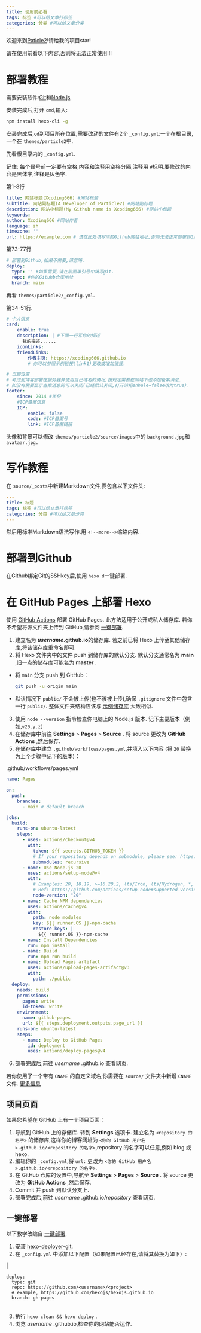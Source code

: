 ```yaml
---
title: 使用前必看
tags: 标签 #可以给文章打标签
categories: 分类 #可以给文章分类
---
```

欢迎来到[Paticle2](https://github.com/xcoding666/particle2)!请给我的项目star!

请在使用前看以下内容,否则将无法正常使用!!!

<!--more-->

# 部署教程

需要安装软件:[Git](https://github.com/git-for-windows/git/releases/download/v2.46.0.windows.1/Git-2.46.0-64-bit.exe "点我一键下载")和[Node.js](https://nodejs.org/dist/v20.13.1/node-v20.13.1-x64.msi "点我一键下载")

安装完成后,打开 `cmd`,输入:

```bash
npm install hexo-cli -g
```

安装完成后,`cd`到项目所在位置,需要改动的文件有2个 `_config.yml`:一个在根目录,一个在 `themes/particle2`中.

先看根目录内的 `_config.yml`.

记住: 每个冒号前一定要有空格,内容和注释用空格分隔,注释用 `#`标明.要修改的内容是黑体字,注释是灰色字.

第1-8行

```yaml
title: 网站标题(Xcoding666) #网站标题
subtitle: 网站副标题(A Developer of Particle2) #网站副标题
description: 网站小标题(My Github name is Xcoding666) #网站小标题
keywords:
author: Xcoding666 #网站作者
language: zh
timezone: ''
url: https://example.com # 请在此处填写你的Github网站地址,否则无法正常部署到Github,如果不需要,请填写你自己的地址.
```

第73-77行

```yaml
# 部署到Github,如果不需要,请忽略.
deploy:
  type: '' #如果需要,请在前面单引号中填写git.
  repo: #你的Gituhb仓库地址
  branch: main
```

再看 `themes/particle2/_config.yml`.

第34-51行.

```yaml
# 个人信息
card:
    enable: true
    description: | #下面一行写你的描述
      我的描述......
    iconLinks:
    friendLinks:
        作者主页: https://xcoding666.github.io
        # 你可以参照示例链接(link1)更改或增加链接.

# 页脚设置
# 考虑到博客部署在服务器并使用自己域名的情况,按规定需要在网站下边添加备案消息.
# 如没有需要显示备案消息的可以关闭(已经默认关闭,打开请把enbale=false改为true).
footer:
    since: 2014 #年份
    #ICP备案信息
    ICP:
        enable: false
        code: #ICP备案号
        link: #ICP备案链接
```

头像和背景可以修改 `themes/particle2/source/images`中的 `background.jpg`和 `avataar.jpg.`

# 写作教程

在 `source/_posts`中新建Markdown文件,要包含以下文件头:

```yaml
---
title: 标题
tags: 标签 #可以给文章打标签
categories: 分类 #可以给文章分类
---
```

然后用标准Markdown语法写作.用 `<!--more-->`缩略内容.

# 部署到Github

在Github绑定Git的SSHkey后,使用 `hexo d`一键部署.


# 在 GitHub Pages 上部署 Hexo

使用 [GitHub Actions](https://docs.github.com/zh/actions) 部署 GitHub Pages. 此方法适用于公开或私人储存库. 若你不希望将源文件夹上传到 GitHub,请参阅 [一键部署](https://hexo.io/zh-cn/docs/github-pages#一键部署).

1. 建立名为 ***username*.github.io**的储存库. 若之前已将 Hexo 上传至其他储存库,将该储存库重命名即可.
2. 将 Hexo 文件夹中的文件 push 到储存库的默认分支. 默认分支通常名为 **main** ,旧一点的储存库可能名为 **master** .

* 将 `main` 分支 push 到 GitHub：

  ```bash
  git push -u origin main
  ```

* 默认情况下 `public/` 不会被上传(也不该被上传),确保 `.gitignore` 文件中包含一行 `public/`. 整体文件夹结构应该与 [示例储存库](https://github.com/hexojs/hexo-starter) 大致相似.

3. 使用 `node --version` 指令检查你电脑上的 Node.js 版本. 记下主要版本（例如,`v20.y.z`）
4. 在储存库中前往 **Settings** > **Pages** > **Source** . 将 source 更改为  **GitHub Actions** ,然后保存.
5. 在储存库中建立 `.github/workflows/pages.yml`,并填入以下内容 (将 `20` 替换为上个步骤中记下的版本)：

.github/workflows/pages.yml

```.github/workflows/pages.yml
name: Pages

on:
  push:
    branches:
      - main # default branch

jobs:
  build:
    runs-on: ubuntu-latest
    steps:
      - uses: actions/checkout@v4
        with:
          token: ${{ secrets.GITHUB_TOKEN }}
          # If your repository depends on submodule, please see: https://github.com/actions/checkout
          submodules: recursive
      - name: Use Node.js 20
        uses: actions/setup-node@v4
        with:
          # Examples: 20, 18.19, >=16.20.2, lts/Iron, lts/Hydrogen, *, latest, current, node
          # Ref: https://github.com/actions/setup-node#supported-version-syntax
          node-version: "20"
      - name: Cache NPM dependencies
        uses: actions/cache@v4
        with:
          path: node_modules
          key: ${{ runner.OS }}-npm-cache
          restore-keys: |
            ${{ runner.OS }}-npm-cache
      - name: Install Dependencies
        run: npm install
      - name: Build
        run: npm run build
      - name: Upload Pages artifact
        uses: actions/upload-pages-artifact@v3
        with:
          path: ./public
  deploy:
    needs: build
    permissions:
      pages: write
      id-token: write
    environment:
      name: github-pages
      url: ${{ steps.deployment.outputs.page_url }}
    runs-on: ubuntu-latest
    steps:
      - name: Deploy to GitHub Pages
        id: deployment
        uses: actions/deploy-pages@v4
```

6. 部署完成后,前往  *username* .github.io 查看网页.

若你使用了一个带有 `CNAME` 的自定义域名,你需要在 `source/` 文件夹中新增 `CNAME` 文件. [更多信息](https://docs.github.com/zh/pages/configuring-a-custom-domain-for-your-github-pages-site/managing-a-custom-domain-for-your-github-pages-site)

## 项目页面

如果您希望在 GitHub 上有一个项目页面：

1. 导航到 GitHub 上的存储库. 转到 **Settings** 选项卡. 建立名为 `<repository 的名字>` 的储存库,这样你的博客网址为 `<你的 GitHub 用户名>.github.io/<repository 的名字>`,repository 的名字可以任意,例如 blog 或 hexo.
2. 编辑你的 `_config.yml`,将 `url:` 更改为 `<你的 GitHub 用户名>.github.io/<repository 的名字>`.
3. 在 GitHub 仓库的设置中,导航至 **Settings** > **Pages** > **Source** . 将 source 更改为  **GitHub Actions** ,然后保存.
4. Commit 并 push 到默认分支上.
5. 部署完成后,前往  *username* .github.io/*repository* 查看网页.

## 一键部署

以下教学改编自 [一键部署](https://hexo.io/zh-cn/docs/one-command-deployment).

1. 安装 [hexo-deployer-git](https://github.com/hexojs/hexo-deployer-git).
2. 在 `_config.yml` 中添加以下配置（如果配置已经存在,请将其替换为如下）:

|

```
deploy:
  type: git
  repo: https://github.com/<username>/<project>
  # example, https://github.com/hexojs/hexojs.github.io
  branch: gh-pages
```

|  |
| - |

3. 执行 `hexo clean && hexo deploy` .
4. 浏览  *username* .github.io,检查你的网站能否运作.

